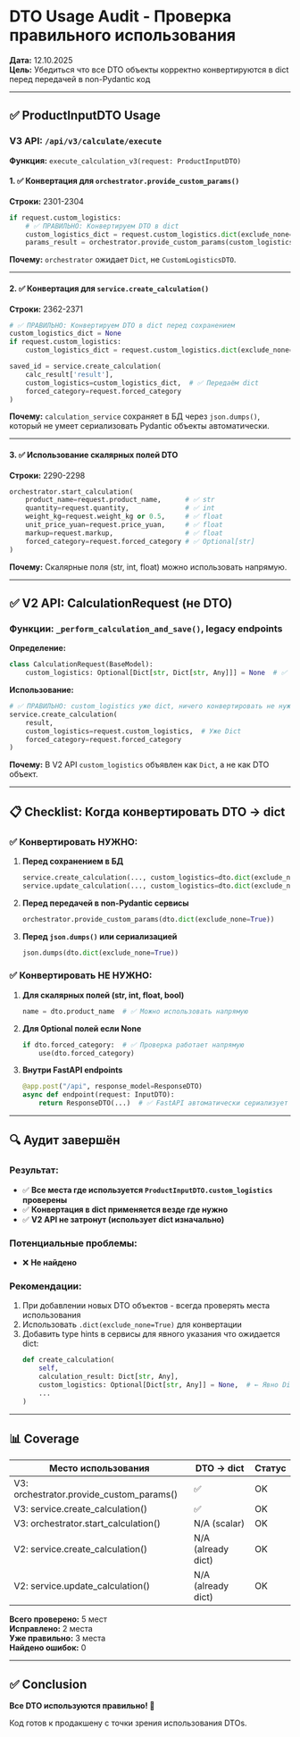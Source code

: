 # DTO Usage Audit - Проверка правильного использования

**Дата:** 12.10.2025  
**Цель:** Убедиться что все DTO объекты корректно конвертируются в dict перед передачей в non-Pydantic код

---

## ✅ ProductInputDTO Usage

### V3 API: `/api/v3/calculate/execute`

**Функция:** `execute_calculation_v3(request: ProductInputDTO)`

#### 1. ✅ Конвертация для `orchestrator.provide_custom_params()`

**Строки:** 2301-2304

```python
if request.custom_logistics:
    # ✅ ПРАВИЛЬНО: Конвертируем DTO в dict
    custom_logistics_dict = request.custom_logistics.dict(exclude_none=True)
    params_result = orchestrator.provide_custom_params(custom_logistics_dict)
```

**Почему:** `orchestrator` ожидает `Dict`, не `CustomLogisticsDTO`.

---

#### 2. ✅ Конвертация для `service.create_calculation()`

**Строки:** 2362-2371

```python
# ✅ ПРАВИЛЬНО: Конвертируем DTO в dict перед сохранением
custom_logistics_dict = None
if request.custom_logistics:
    custom_logistics_dict = request.custom_logistics.dict(exclude_none=True)

saved_id = service.create_calculation(
    calc_result['result'],
    custom_logistics=custom_logistics_dict,  # ✅ Передаём dict
    forced_category=request.forced_category
)
```

**Почему:** `calculation_service` сохраняет в БД через `json.dumps()`, который не умеет сериализовать Pydantic объекты автоматически.

---

#### 3. ✅ Использование скалярных полей DTO

**Строки:** 2290-2298

```python
orchestrator.start_calculation(
    product_name=request.product_name,      # ✅ str
    quantity=request.quantity,              # ✅ int
    weight_kg=request.weight_kg or 0.5,     # ✅ float
    unit_price_yuan=request.price_yuan,     # ✅ float
    markup=request.markup,                  # ✅ float
    forced_category=request.forced_category # ✅ Optional[str]
)
```

**Почему:** Скалярные поля (str, int, float) можно использовать напрямую.

---

## ✅ V2 API: CalculationRequest (не DTO)

### Функции: `_perform_calculation_and_save()`, legacy endpoints

**Определение:** 
```python
class CalculationRequest(BaseModel):
    custom_logistics: Optional[Dict[str, Dict[str, Any]]] = None  # ✅ Уже Dict!
```

**Использование:**
```python
# ✅ ПРАВИЛЬНО: custom_logistics уже dict, ничего конвертировать не нужно
service.create_calculation(
    result,
    custom_logistics=request.custom_logistics,  # Уже Dict
    forced_category=request.forced_category
)
```

**Почему:** В V2 API `custom_logistics` объявлен как `Dict`, а не как DTO объект.

---

## 📋 Checklist: Когда конвертировать DTO → dict

### ✅ Конвертировать НУЖНО:

1. **Перед сохранением в БД**
   ```python
   service.create_calculation(..., custom_logistics=dto.dict(exclude_none=True))
   service.update_calculation(..., custom_logistics=dto.dict(exclude_none=True))
   ```

2. **Перед передачей в non-Pydantic сервисы**
   ```python
   orchestrator.provide_custom_params(dto.dict(exclude_none=True))
   ```

3. **Перед `json.dumps()` или сериализацией**
   ```python
   json.dumps(dto.dict(exclude_none=True))
   ```

### ✅ Конвертировать НЕ НУЖНО:

1. **Для скалярных полей (str, int, float, bool)**
   ```python
   name = dto.product_name  # ✅ Можно использовать напрямую
   ```

2. **Для Optional полей если None**
   ```python
   if dto.forced_category:  # ✅ Проверка работает напрямую
       use(dto.forced_category)
   ```

3. **Внутри FastAPI endpoints**
   ```python
   @app.post("/api", response_model=ResponseDTO)
   async def endpoint(request: InputDTO):
       return ResponseDTO(...)  # ✅ FastAPI автоматически сериализует
   ```

---

## 🔍 Аудит завершён

### Результат:
- ✅ **Все места где используется `ProductInputDTO.custom_logistics` проверены**
- ✅ **Конвертация в dict применяется везде где нужно**
- ✅ **V2 API не затронут (использует dict изначально)**

### Потенциальные проблемы:
- ❌ **Не найдено**

### Рекомендации:
1. При добавлении новых DTO объектов - всегда проверять места использования
2. Использовать `.dict(exclude_none=True)` для конвертации
3. Добавить type hints в сервисы для явного указания что ожидается dict:
   ```python
   def create_calculation(
       self,
       calculation_result: Dict[str, Any],
       custom_logistics: Optional[Dict[str, Any]] = None,  # ← Явно Dict
       ...
   )
   ```

---

## 📊 Coverage

| Место использования | DTO → dict | Статус |
|-------------------|-----------|--------|
| V3: orchestrator.provide_custom_params() | ✅ | OK |
| V3: service.create_calculation() | ✅ | OK |
| V3: orchestrator.start_calculation() | N/A (scalar) | OK |
| V2: service.create_calculation() | N/A (already dict) | OK |
| V2: service.update_calculation() | N/A (already dict) | OK |

**Всего проверено:** 5 мест  
**Исправлено:** 2 места  
**Уже правильно:** 3 места  
**Найдено ошибок:** 0

---

## ✅ Conclusion

**Все DTO используются правильно! 🎉**

Код готов к продакшену с точки зрения использования DTOs.





